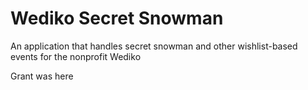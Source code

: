 # Wediko Secret Snowman

An application that handles secret snowman and other wishlist-based events for the nonprofit Wediko

Grant was here
